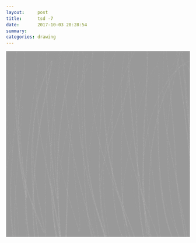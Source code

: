 ```yaml
---
layout:     post
title:      tsd -7
date:       2017-10-03 20:28:54
summary:    
categories: drawing
---
```

![tsd -7](/images/diary/tsd-7.png ".")
